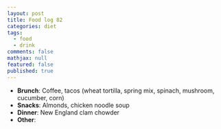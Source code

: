 ```yaml
---
layout: post
title: Food log 82
categories: diet
tags: 
  - food
  - drink
comments: false
mathjax: null
featured: false
published: true
---
```


* **Brunch**: Coffee, tacos (wheat tortilla, spring mix, spinach, mushroom, cucumber, corn)
* **Snacks**: Almonds, chicken noodle soup
* **Dinner**: New England clam chowder
* **Other**: 